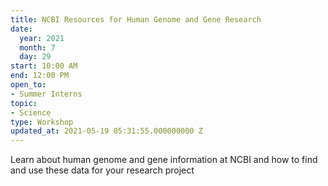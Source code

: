 ```yaml
---
title: NCBI Resources for Human Genome and Gene Research
date:
  year: 2021
  month: 7
  day: 29
start: 10:00 AM
end: 12:00 PM
open_to:
- Summer Interns
topic:
- Science
type: Workshop
updated_at: 2021-05-19 05:31:55.000000000 Z
---
```

Learn about human genome and gene information at NCBI and how to find
and use these data for your research project
